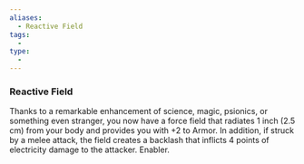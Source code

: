 ```yaml
---
aliases:
  - Reactive Field
tags:
  - 
type:
  - 
---
```

### Reactive Field

Thanks to a remarkable enhancement of science, magic, psionics, or something even stranger, you now have a force field that radiates 1 inch (2.5 cm) from your body and provides you with +2 to Armor. In addition, if struck by a melee attack, the field creates a backlash that inflicts 4 points of electricity damage to the attacker. Enabler.